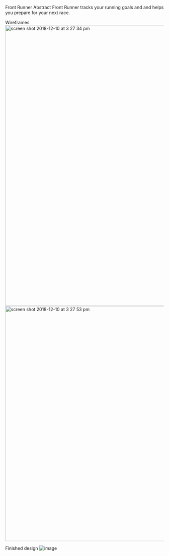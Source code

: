 Front Runner
Abstract
Front Runner tracks your running goals and and helps you prepare for your next race.

Wireframes
<img width="890" alt="screen shot 2018-12-10 at 3 27 34 pm" src="https://user-images.githubusercontent.com/40005248/49766600-f6bff480-fc92-11e8-8216-f18f41b1f7b7.png">
<img width="745" alt="screen shot 2018-12-10 at 3 27 53 pm" src="https://user-images.githubusercontent.com/40005248/49766612-017a8980-fc93-11e8-89a0-c5a1e13a9d82.png">

Finished design
![image](https://user-images.githubusercontent.com/40005248/49766568-e3ad2480-fc92-11e8-90ee-0977a363dc65.png)

